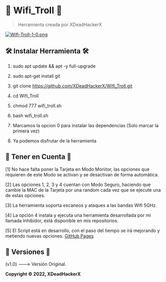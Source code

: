 # 🧨 Wifi_Troll 🧨

> Herramienta creada por XDeadHackerX

[![Wifi-Troll-1-0.png](https://i.postimg.cc/1t9WJzkx/Wifi-Troll-1-0.png)](https://postimg.cc/gwTq0Gc4)


## 🛠 Instalar Herramienta 🛠

1) sudo apt update && apt -y full-upgrade

2) sudo apt-get install git

3) git clone https://github.com/XDeadHackerX/Wifi_Troll.git

4) cd Wifi_Troll

5) chmod 777 wifi_troll.sh

6) bash wifi_troll.sh

7) Marcamos la opcion 0 para instalar las dependencias (Solo marcar la primera vez)

8) Ya podemos disfrutar de la herramienta

## 🎲 Tener en Cuenta 🎲

[1] No hace falta poner la Tarjeta en Modo Monitor, las opciones que requieren de este Modo se activan y se desactivan de forma automática.

[2] Las opciones 1, 2, 3 y 4 cuentan con Modo Seguro, haciendo que cambie la MAC de la Tarjeta por una random cada vez que se ejecute una de estas opciones.

[3] La herramienta soporta escaneos y ataques a las bandas Wifi 5GHz.

[4] La opción 4 instala y ejecuta una herramienta desarrollada por mi llamada Inhibidor, está disponible en mis repositorios.

[5] El Script está en desarrollo, con el paso del tiempo se irá mejorando y metiendo nuevas opciones. [GitHub Pages](https://github.com/XDeadHackerX/Inhibitor)

## 🔎 Versiones 🔎

(v1.0) --->   Versión Original.

**Copyright © 2022, XDeadHackerX**
